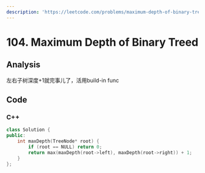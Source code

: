 ```yaml
---
description: 'https://leetcode.com/problems/maximum-depth-of-binary-tree/'
---
```


# 104. Maximum Depth of Binary Treed

## Analysis

左右子树深度+1就完事儿了，活用build-in func

## Code

### C++

```cpp
class Solution {
public:
    int maxDepth(TreeNode* root) {
        if (root == NULL) return 0;
        return max(maxDepth(root->left), maxDepth(root->right)) + 1;
    }
};
```

